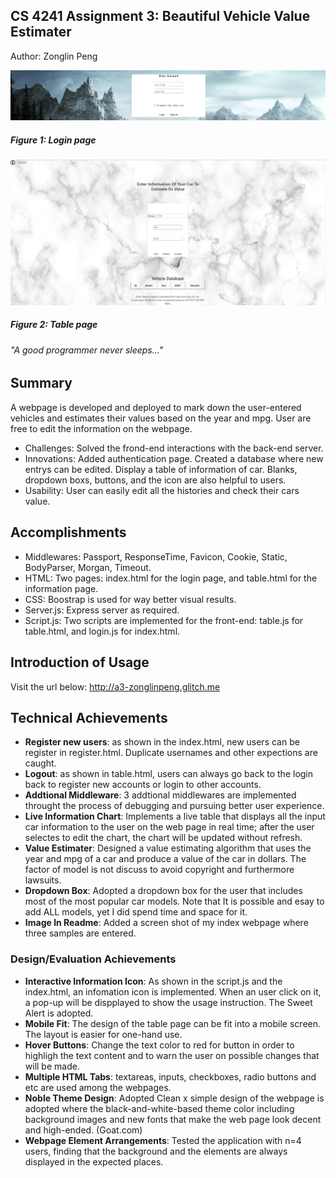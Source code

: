 ## CS 4241 Assignment 3: Beautiful Vehicle Value Estimater
Author: Zonglin Peng

![](ENTRY.JPG)
##### Figure 1: Login page

![](MAIN.JPG)
#####  Figure 2: Table page

###### "A good programmer never sleeps..."

## Summary
A webpage is developed and deployed to mark down the user-entered vehicles and estimates their values based on the year and mpg. User are free to edit the information on the webpage.

- Challenges: Solved the frond-end interactions with the back-end server.
- Innovations: Added authentication page. Created a database where new entrys can be edited. Display a table of information of car. Blanks, dropdown boxs, buttons, and the icon are also helpful to users.
- Usability: User can easily edit all the histories and check their cars value.


## Accomplishments
- Middlewares: Passport, ResponseTime, Favicon, Cookie, Static, BodyParser, Morgan, Timeout.
- HTML: Two pages: index.html for the login page, and table.html for the information page.
- CSS: Boostrap is used for way better visual results.
- Server.js: Express server as required.
- Script.js: Two scripts are implemented for the front-end: table.js for table.html, and login.js for index.html.


## Introduction of Usage
Visit the url below:
http://a3-zonglinpeng.glitch.me

## Technical Achievements
- **Register new users**: as shown in the index.html, new users can be register in register.html. Duplicate usernames and other expections are caught.
- **Logout**: as shown in table.html, users can always go back to the login back to register new accounts or login to other accounts.
- **Addtional Middleware**: 3 addtional middlewares are implemented throught the process of debugging and pursuing better user experience.
- **Live Information Chart**: Implements a live table that displays all the input car information to the user on the web page in real time; after the user selectes to edit the chart, the chart will be updated without refresh.
- **Value Estimater**: Designed a value estimating algorithm that uses the year and mpg of a car and produce a value of the car in dollars. The factor of model is not discuss to avoid copyright and furthermore lawsuits.
- **Dropdown Box**: Adopted a dropdown box for the user that includes most of the most popular car models. Note that It is possible and esay to add ALL models, yet I did spend time and space for it.
- **Image In Readme**: Added a screen shot of my index webpage where three samples are entered.

### Design/Evaluation Achievements
- **Interactive Information Icon**: As shown in the script.js and the index.html, an infomation icon is implemented. When an user click on it, a pop-up will be dispplayed to show the usage instruction. The Sweet Alert is adopted.
- **Mobile Fit**:  The design of the table page can be fit into a mobile screen. The layout is easier for one-hand use.
- **Hover Buttons**: Change the text color to red for button in order to highligh the text content and to warn the user on possible changes that will be made.
- **Multiple HTML Tabs**: textareas, inputs, checkboxes, radio buttons and etc are used among the webpages.
- **Noble Theme Design**: Adopted Clean x simple design of the webpage is adopted where the black-and-white-based theme color including background images and new fonts that make the web page look decent and high-ended. (Goat.com)
- **Webpage Element Arrangements**: Tested the application with n=4 users, finding that the background and the elements are always displayed in the expected places.